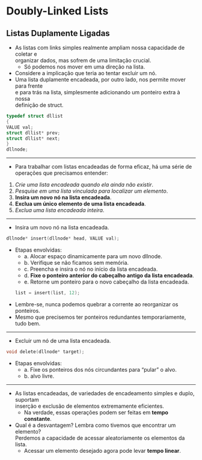 # Doubly-Linked Lists
## Listas Duplamente Ligadas

- As listas com links simples realmente ampliam nossa capacidade de coletar e\
organizar dados, mas sofrem de uma limitação crucial.
    - Só podemos nos mover em uma direção na lista.
- Considere a implicação que teria ao tentar excluir um nó.
- Uma lista duplamente encadeada, por outro lado, nos permite mover para frente\
e para trás na lista, simplesmente adicionando um ponteiro extra à nossa\
definição de struct.
```c
typedef struct dllist
{
VALUE val;
struct dllist* prev;
struct dllist* next;
}
dllnode;
```
___

- Para trabalhar com listas encadeadas de forma eficaz, há uma série de\
operações que precisamos entender:

1. *Crie uma lista encadeada quando ela ainda não existir*.
2. *Pesquise em uma lista vinculada para localizar um elemento*.
3. **Insira um novo nó na lista encadeada**.
4. **Exclua um único elemento de uma lista encadeada**.
5. *Exclua uma lista encadeada inteira*.
___

- Insira um novo nó na lista encadeada.
```c
dllnode* insert(dllnode* head, VALUE val);
```

- Etapas envolvidas:
    - a. Alocar espaço dinamicamente para um novo dllnode.
    - b. Verifique se não ficamos sem memória.
    - c. Preencha e insira o nó no início da lista encadeada.
    - d. **Fixe o ponteiro anterior do cabeçalho antigo da lista encadeada**.
    - e. Retorne um ponteiro para o novo cabeçalho da lista encadeada.
    ```c
    list = insert(list, 12);
    ```
- Lembre-se, nunca podemos quebrar a corrente ao reorganizar os ponteiros.
- Mesmo que precisemos ter ponteiros redundantes temporariamente, tudo bem.
___

- Excluir um nó de uma lista encadeada.
```c
void delete(dllnode* target);
```
- Etapas envolvidas:
    - a. Fixe os ponteiros dos nós circundantes para “pular” o alvo.
    - b. alvo livre.
___

- As listas encadeadas, de variedades de encadeamento simples e duplo, suportam\
inserção e exclusão de elementos extremamente eficientes.
    - Na verdade, essas operações podem ser feitas em **tempo constante**.
- Qual é a desvantagem? Lembra como tivemos que encontrar um elemento?\
Perdemos a capacidade de acessar aleatoriamente os elementos da lista.
    - Acessar um elemento desejado agora pode levar **tempo linear**.
